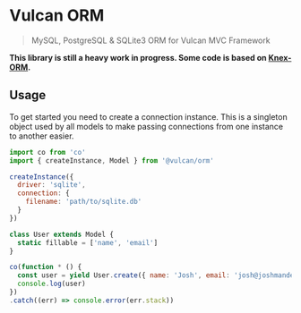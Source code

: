 # Vulcan ORM
> MySQL, PostgreSQL & SQLite3 ORM for Vulcan MVC Framework

**This library is still a heavy work in progress. Some code is based on [Knex-ORM](https://github.com/kripod/knex-orm).**

## Usage

To get started you need to create a connection instance. This is a singleton object used by all models to make passing connections from one instance to another easier.

```js
import co from 'co'
import { createInstance, Model } from '@vulcan/orm'

createInstance({
  driver: 'sqlite',
  connection: {
    filename: 'path/to/sqlite.db'
  }
})

class User extends Model {
  static fillable = ['name', 'email']
}

co(function * () {
  const user = yield User.create({ name: 'Josh', email: 'josh@joshmanders.com' })
  console.log(user)
})
.catch((err) => console.error(err.stack))

```
